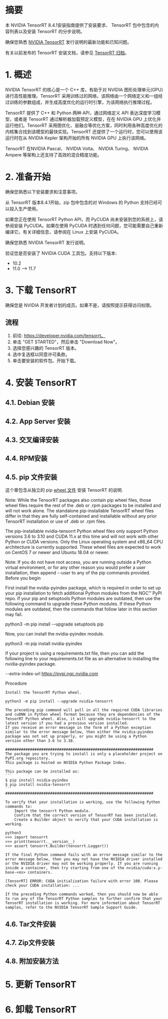 # 摘要

本 NVIDIA TensorRT 8.4.1安装指南提供了安装要求、 TensorRT 包中包含的内容列表以及安装 TensorRT 的分步说明。

确保您熟悉 [NVIDIA TensorRT](https://docs.nvidia.com/deeplearning/tensorrt/release-notes/index.html) 发行说明的最新功能和已知问题。

有关以前发布的 TensorRT 安装文档，请参见 [TensorRT 归档](https://docs.nvidia.com/deeplearning/tensorrt/archives/index.html)。

# 1. 概述
NVIDIA TensorRT 的核心是一个 C++ 库，有助于对 NVIDIA 图形处理单元(GPU)进行高性能推理。TensorRT 采用训练过的网络，该网络由一个网络定义和一组经过训练的参数组成，并生成高度优化的运行时引擎，为该网络执行推理过程。

TensorRT 提供了 C++ 和 Python 两种 API，通过网络定义 API 表达深度学习模型，或者是 TensorRT 通过解析器加载预定义模型，在在 NVIDIA GPU 上优化并运行他们。TensorRT 采用图优化、层融合等优化方案，同时利用各种高度优化的内核集合找到该模型的最快实现。TensorRT 还提供了一个运行时，您可以使用该运行时在从 NVIDIA Kepler 架构开始的所有 NVIDIA GPU 上执行该网络。

TensorRT 在NVIDIA Pascal、 NVIDIA Volta、 NVIDIA Turing、 NVIDIA Ampere 等架构上还支持了高效的混合精度功能。

# 2. 准备开始
确保您熟悉以下安装要求和注意事项。

从 TensorRT 版本8.4.1开始，zip 包中包含的对 Windows 的 Python 支持已经可以投入生产使用。

如果您正在使用 TensorRT Python API，而 PyCUDA 尚未安装到您的系统上，请参阅安装 PyCUDA。如果在使用 PyCUDA 时遇到任何问题，您可能需要自己重新编译它。有关详细信息，请参阅在 Linux 上安装 PyCUDA。

确保您熟悉 NVIDIA TensorRT 发行说明。

验证您是否安装了 NVIDIA CUDA 工具包。支持以下版本:
- 10.2
- 11.0 --> 11.7

# 3. 下载 TensorRT
确保您是 NVIDIA 开发者计划的成员。如果不是，请按照提示获得访问权限。

## 流程
1. 前往: https://developer.nvidia.com/tensorrt。
2. 单击 "GET STARTED"，然后单击 "Download Now"。
3. 选择您感兴趣的 TensorRT 版本。
4. 选中复选框以同意许可条款。
5. 单击要安装的软件包。开始下载。

# 4. 安装 TensorRT
## 4.1. Debian 安装
## 4.2. App Server 安装
## 4.3. 交叉编译安装
## 4.4. RPM安装
## 4.5. pip 文件安装
这个章包含从独立的 pip [wheel 文件](https://pip.pypa.io/en/stable/reference/pip_wheel/) 安装 TensorRT 的说明.


Note: While the TensorRT packages also contain pip wheel files, those wheel files require the rest of the .deb or .rpm packages to be installed and will not work alone. The standalone pip-installable TensorRT wheel files differ in that they are fully self-contained and installable without any prior TensorRT installation or use of .deb or .rpm files.

The pip-installable nvidia-tensorrt Python wheel files only support Python versions 3.6 to 3.10 and CUDA 11.x at this time and will not work with other Python or CUDA versions. Only the Linux operating system and x86_64 CPU architecture is currently supported. These wheel files are expected to work on CentOS 7 or newer and Ubuntu 18.04 or newer.

Note: If you do not have root access, you are running outside a Python virtual environment, or for any other reason you would prefer a user installation, then append --user to any of the pip commands provided.
Before you begin

First install the nvidia-pyindex package, which is required in order to set up your pip installation to fetch additional Python modules from the NGC™ PyPI repo.
If your pip and setuptools Python modules are outdated, then use the following command to upgrade these Python modules. If these Python modules are outdated, then the commands that follow later in this section may fail.

python3 -m pip install --upgrade setuptools pip

Now, you can install the nvidia-pyindex module.

python3 -m pip install nvidia-pyindex

If your project is using a requirements.txt file, then you can add the following line to your requirements.txt file as an alternative to installing the nvidia-pyindex package.

--extra-index-url https://pypi.ngc.nvidia.com

Procedure

    Install the TensorRT Python wheel.

    python3 -m pip install --upgrade nvidia-tensorrt

    The preceding pip command will pull in all the required CUDA libraries and cuDNN in Python wheel format because they are dependencies of the TensorRT Python wheel. Also, it will upgrade nvidia-tensorrt to the latest version if you had a previous version installed.
    If you receive an error message in the form of a Python exception similar to the error message below, then either the nvidia-pyindex package was not set up properly, or you might be using a Python version other than 3.6 to 3.10.

    ##################################################################
    The package you are trying to install is only a placeholder project on PyPI.org repository.
    This package is hosted on NVIDIA Python Package Index.

    This package can be installed as:
    ```
    $ pip install nvidia-pyindex
    $ pip install nvidia-tensorrt
    ```
    ##################################################################

    To verify that your installation is working, use the following Python commands to:
        Import the tensorrt Python module.
        Confirm that the correct version of TensorRT has been installed.
        Create a Builder object to verify that your CUDA installation is working.

    python3
    >>> import tensorrt
    >>> print(tensorrt.__version__)
    >>> assert tensorrt.Builder(tensorrt.Logger())

    If the final Python command fails with an error message similar to the error message below, then you may not have the NVIDIA driver installed or the NVIDIA driver may not be working properly. If you are running inside a container, then try starting from one of the nvidia/cuda:x.y-base-<os> containers.

    [TensorRT] ERROR: CUDA initialization failure with error 100. Please check your CUDA installation: ...

    If the preceding Python commands worked, then you should now be able to run any of the TensorRT Python samples to further confirm that your TensorRT installation is working. For more information about TensorRT samples, refer to the NVIDIA TensorRT Sample Support Guide.


## 4.6. Tar文件安装
## 4.7. Zip文件安装
## 4.8. 附加安装方法
# 5. 更新 TensorRT
# 6. 卸载 TensorRT




